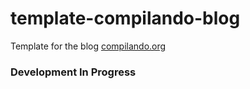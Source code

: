 template-compilando-blog
=======================

Template for the blog [compilando.org](http://www.compilando.org)

### Development In Progress
